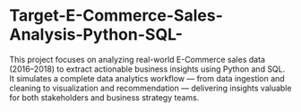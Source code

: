 # Target-E-Commerce-Sales-Analysis-Python-SQL-
This project focuses on analyzing real-world E-Commerce sales data (2016–2018) to extract actionable business insights using Python and SQL. It simulates a complete data analytics workflow — from data ingestion and cleaning to visualization and recommendation — delivering insights valuable for both stakeholders and business strategy teams.

